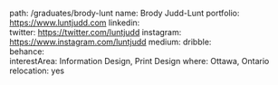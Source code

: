 path: /graduates/brody-lunt
name: Brody Judd-Lunt
portfolio: https://www.luntjudd.com
linkedin:	
twitter: https://twitter.com/luntjudd
instagram: https://www.instagram.com/luntjudd
medium:	
dribble:	
behance:	
interestArea: Information Design, Print Design
where: Ottawa, Ontario
relocation:	yes

